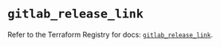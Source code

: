 # `gitlab_release_link`

Refer to the Terraform Registry for docs: [`gitlab_release_link`](https://registry.terraform.io/providers/gitlabhq/gitlab/18.3.0/docs/resources/release_link).
